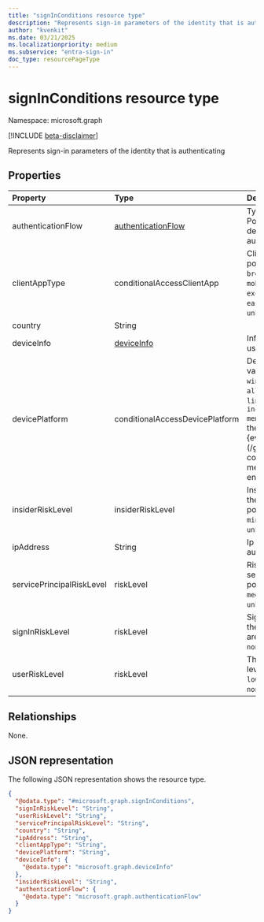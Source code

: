 ```yaml
---
title: "signInConditions resource type"
description: "Represents sign-in parameters of the identity that is authenticating"
author: "kvenkit"
ms.date: 03/21/2025
ms.localizationpriority: medium
ms.subservice: "entra-sign-in"
doc_type: resourcePageType
---
```


# signInConditions resource type

Namespace: microsoft.graph

[!INCLUDE [beta-disclaimer](../../includes/beta-disclaimer.md)]

Represents sign-in parameters of the identity that is authenticating


## Properties
|Property|Type|Description|
|:---|:---|:---|
|authenticationFlow|[authenticationFlow](../resources/authenticationflow.md)| Type of authentication flow. Possible values are: deviceCodeFlow or authenticationTransfer|
|clientAppType|conditionalAccessClientApp|Client application type.The possible values are: `all`, `browser`, `mobileAppsAndDesktopClients`, `exchangeActiveSync`, `easSupported`, `other`, `unknownFutureValue`.|
|country|String||
|deviceInfo|[deviceInfo](../resources/deviceinfo.md)|Information about the device used for the sign-in|
|devicePlatform|conditionalAccessDevicePlatform|Device platform.The possible values are: `android`, `iOS`, `windows`, `windowsPhone`, `macOS`, `all`, `unknownFutureValue`, `linux`. Use the `Prefer: include-unknown-enum-members` request header to get the following values from this {evolvable enum}(/graph/best-practices-concept#handling-future-members-in-evolvable-enumerations): `linux`.|
|insiderRiskLevel|insiderRiskLevel|Insider risk associated with the authenticating user.The possible values are: `none`, `minor`, `moderate`, `elevated`, `unknownFutureValue`.|
|ipAddress|String|Ip address of the authenticating identity|
|servicePrincipalRiskLevel|riskLevel|Risk associated with the service principal.The possible values are: `low`, `medium`, `high`, `hidden`, `none`, `unknownFutureValue`.|
|signInRiskLevel|riskLevel|Sign-in risk associated with the user.The possible values are: `low`, `medium`, `high`, `hidden`, `none`, `unknownFutureValue`.|
|userRiskLevel|riskLevel|The authenticating user's risk level.The possible values are: `low`, `medium`, `high`, `hidden`, `none`, `unknownFutureValue`.|

## Relationships
None.

## JSON representation
The following JSON representation shows the resource type.
<!-- {
  "blockType": "resource",
  "@odata.type": "microsoft.graph.signInConditions"
}
-->
``` json
{
  "@odata.type": "#microsoft.graph.signInConditions",
  "signInRiskLevel": "String",
  "userRiskLevel": "String",
  "servicePrincipalRiskLevel": "String",
  "country": "String",
  "ipAddress": "String",
  "clientAppType": "String",
  "devicePlatform": "String",
  "deviceInfo": {
    "@odata.type": "microsoft.graph.deviceInfo"
  },
  "insiderRiskLevel": "String",
  "authenticationFlow": {
    "@odata.type": "microsoft.graph.authenticationFlow"
  }
}
```

